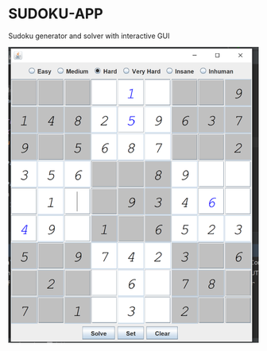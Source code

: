 # SUDOKU-APP
Sudoku generator and solver with interactive GUI

![screenshot](test/screenshot.png?raw=true "Title")
